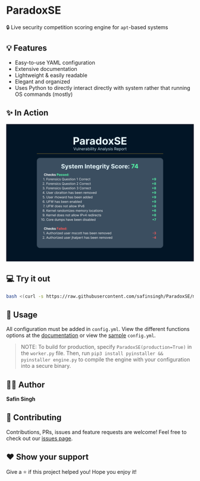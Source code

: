# ParadoxSE

🔒 Live security competition scoring engine for `apt`-based systems

## 💡 Features

-   Easy-to-use YAML configuration
-   Extensive documentation
-   Lightweight & easily readable
-   Elegant and organized
-   Uses Python to directly interact directly with system rather that running OS commands (mostly)

## ✨ In Action

![Score Report](./img/ScoreReport.png)

## 💻 Try it out

```sh
bash <(curl -s https://raw.githubusercontent.com/safinsingh/ParadoxSE/master/install.sh)
```

## 🔮 Usage

All configuration must be added in `config.yml`. View the different functions options at the [documentation](https://safinsingh.tech/ParadoxSE) or view the [sample](https://github.com/safinsingh/ParadoxSE/blob/master/config.yml) `config.yml`.

> NOTE: To build for production, specify `ParadoxSE(production=True)` in the `worker.py` file. Then, run `pip3 install pyinstaller && pyinstaller engine.py` to compile the engine with your configuration into a secure binary.

## 👨‍💻 Author

**Safin Singh**

## 🤝 Contributing

Contributions, PRs, issues and feature requests are welcome! Feel free to check out our [issues page](https://github.com/safinsingh/ParadoxSE/issues).

## ❤️ Show your support

Give a ⭐️ if this project helped you!
Hope you enjoy it!
